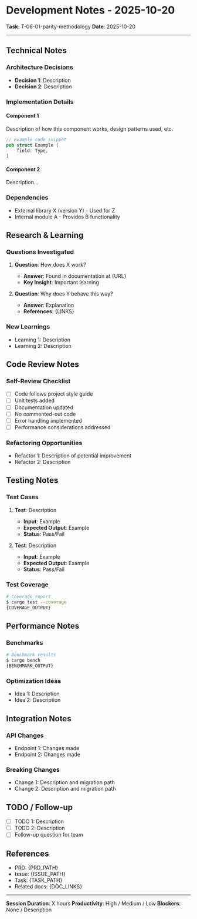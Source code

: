 # Development Notes - 2025-10-20

**Task**: T-06-01-parity-methodology
**Date**: 2025-10-20

---

## Technical Notes

### Architecture Decisions

- **Decision 1**: Description
- **Decision 2**: Description

### Implementation Details

#### Component 1

Description of how this component works, design patterns used, etc.

```rust
// Example code snippet
pub struct Example {
    field: Type,
}
```

#### Component 2

Description...

### Dependencies

- External library X (version Y) - Used for Z
- Internal module A - Provides B functionality

## Research & Learning

### Questions Investigated

1. **Question**: How does X work?
   - **Answer**: Found in documentation at {URL}
   - **Key Insight**: Important learning

2. **Question**: Why does Y behave this way?
   - **Answer**: Explanation
   - **References**: {LINKS}

### New Learnings

- Learning 1: Description
- Learning 2: Description

## Code Review Notes

### Self-Review Checklist

- [ ] Code follows project style guide
- [ ] Unit tests added
- [ ] Documentation updated
- [ ] No commented-out code
- [ ] Error handling implemented
- [ ] Performance considerations addressed

### Refactoring Opportunities

- Refactor 1: Description of potential improvement
- Refactor 2: Description

## Testing Notes

### Test Cases

1. **Test**: Description
   - **Input**: Example
   - **Expected Output**: Example
   - **Status**: Pass/Fail

2. **Test**: Description
   - **Input**: Example
   - **Expected Output**: Example
   - **Status**: Pass/Fail

### Test Coverage

```bash
# Coverage report
$ cargo test --coverage
{COVERAGE_OUTPUT}
```

## Performance Notes

### Benchmarks

```bash
# Benchmark results
$ cargo bench
{BENCHMARK_OUTPUT}
```

### Optimization Ideas

- Idea 1: Description
- Idea 2: Description

## Integration Notes

### API Changes

- Endpoint 1: Changes made
- Endpoint 2: Changes made

### Breaking Changes

- Change 1: Description and migration path
- Change 2: Description and migration path

## TODO / Follow-up

- [ ] TODO 1: Description
- [ ] TODO 2: Description
- [ ] Follow-up question for team

## References

- PRD: {PRD_PATH}
- Issue: {ISSUE_PATH}
- Task: {TASK_PATH}
- Related docs: {DOC_LINKS}

---

**Session Duration**: X hours
**Productivity**: High / Medium / Low
**Blockers**: None / Description
